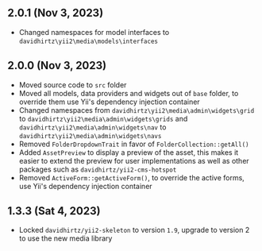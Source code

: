 ## 2.0.1 (Nov 3, 2023)

- Changed namespaces for model interfaces to `davidhirtz\yii2\media\models\interfaces`

## 2.0.0 (Nov 3, 2023)

- Moved source code to `src` folder
- Moved all models, data providers and widgets out of `base` folder, to override them use Yii's dependency injection
  container
- Changed namespaces from `davidhirtz\yii2\media\admin\widgets\grid`
  to `davidhirtz\yii2\media\admin\widgets\grids` and `davidhirtz\yii2\media\admin\widgets\nav`
  to `davidhirtz\yii2\media\admin\widgets\navs`
- Removed `FolderDropdownTrait` in favor of `FolderCollection::getAll()`
- Added `AssetPreview` to display a preview of the asset, this makes it easier to extend the preview for user
  implementations as well as other packages such as `davidhirtz/yii2-cms-hotspot`
- Removed `ActiveForm::getActiveForm()`, to override the active forms, use Yii's dependency injection
  container

## 1.3.3 (Sat 4, 2023)

- Locked `davidhirtz/yii2-skeleton` to version `1.9`, upgrade to version 2 to use the new media library